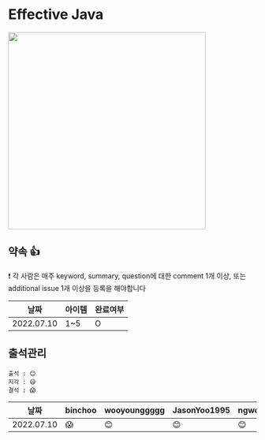 # Effective Java

<img src="https://user-images.githubusercontent.com/19742896/177043817-4a5b7885-1abb-4115-a81b-b28866e9036c.png" width="400"/>

## 약속 👍
❗ 각 사람은 매주 keyword, summary, question에 대한 comment 1개 이상, 또는 additional issue 1개 이상을 등록을 해야합니다

|날짜|아이템|완료여부|
|------|---|---|
|2022.07.10|1~5|O|

## 출석관리

```
출석 : 😊
지각 : 😅
결석 : 😱
```

|날짜|binchoo|wooyounggggg|JasonYoo1995|ngwoon|
|---|---|---|---|---|
|2022.07.10|😱|😊|😊|😊|


